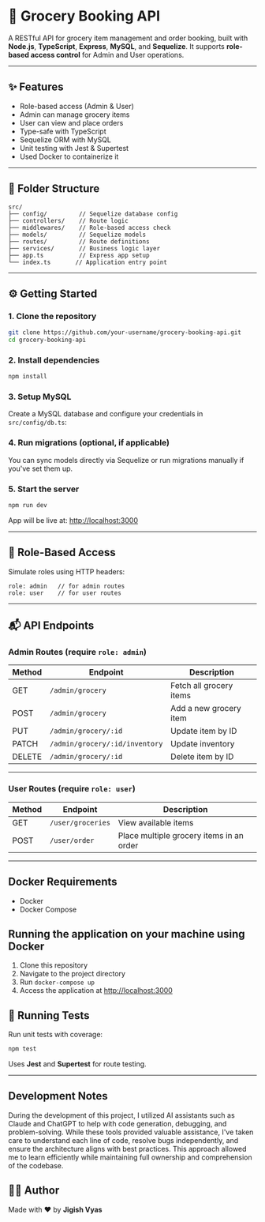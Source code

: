 # 🛒 Grocery Booking API

A RESTful API for grocery item management and order booking, built with **Node.js**, **TypeScript**, **Express**, **MySQL**, and **Sequelize**. It supports **role-based access control** for Admin and User operations.

---

## ✨ Features

- Role-based access (Admin & User)
- Admin can manage grocery items
- User can view and place orders
- Type-safe with TypeScript
- Sequelize ORM with MySQL
- Unit testing with Jest & Supertest
- Used Docker to containerize it

---

## 📁 Folder Structure

```
src/
├── config/         // Sequelize database config
├── controllers/    // Route logic
├── middlewares/    // Role-based access check
├── models/         // Sequelize models
├── routes/         // Route definitions
├── services/       // Business logic layer
├── app.ts          // Express app setup
└── index.ts       // Application entry point
```

---

## ⚙️ Getting Started

### 1. Clone the repository

```bash
git clone https://github.com/your-username/grocery-booking-api.git
cd grocery-booking-api
```

### 2. Install dependencies

```bash
npm install
```

### 3. Setup MySQL

Create a MySQL database and configure your credentials in `src/config/db.ts`:

### 4. Run migrations (optional, if applicable)

You can sync models directly via Sequelize or run migrations manually if you've set them up.

### 5. Start the server

```bash
npm run dev
```

App will be live at: [http://localhost:3000](http://localhost:3000)

---

## 🔐 Role-Based Access

Simulate roles using HTTP headers:

```
role: admin   // for admin routes
role: user    // for user routes
```

---

## 📬 API Endpoints

### Admin Routes (require `role: admin`)

| Method | Endpoint             | Description              |
|--------|----------------------|--------------------------|
| GET    | `/admin/grocery`     | Fetch all grocery items  |
| POST   | `/admin/grocery`     | Add a new grocery item   |
| PUT    | `/admin/grocery/:id` | Update item by ID        |
| PATCH  | `/admin/grocery/:id/inventory` | Update inventory |
| DELETE | `/admin/grocery/:id` | Delete item by ID        |

---

### User Routes (require `role: user`)

| Method | Endpoint         | Description               |
|--------|------------------|---------------------------|
| GET    | `/user/groceries`  | View available items      |
| POST   | `/user/order`    | Place multiple grocery items in an order |

---

## Docker Requirements
- Docker
- Docker Compose

## Running the application on your machine using Docker
1. Clone this repository
2. Navigate to the project directory
3. Run `docker-compose up`
4. Access the application at [http://localhost:3000](http://localhost:3000)

## 🧪 Running Tests

Run unit tests with coverage:

```bash
npm test
```

Uses **Jest** and **Supertest** for route testing.

---

## Development Notes

During the development of this project, I utilized AI assistants such as Claude and ChatGPT to help with code generation, debugging, and problem-solving. While these tools provided valuable assistance, I've taken care to understand each line of code, resolve bugs independently, and ensure the architecture aligns with best practices. This approach allowed me to learn efficiently while maintaining full ownership and comprehension of the codebase.

## 👨‍💻 Author

Made with ❤️ by **Jigish Vyas**

